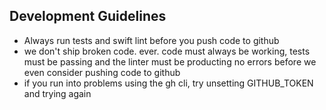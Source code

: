 ## Development Guidelines

- Always run tests and swift lint before you push code to github
- we don't ship broken code. ever. code must always be working, tests must be passing and the linter must be producting no errors before we even consider pushing code to github
- if you run into problems using the gh cli, try unsetting GITHUB_TOKEN and trying again